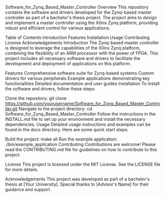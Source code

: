 Software_for_Zynq_Based_Master_Controller
Overview
This repository contains the software and drivers developed for the Zynq-based master controller as part of a bachelor's thesis project. The project aims to design and implement a master controller using the Xilinx Zynq platform, providing robust and efficient control for various applications.

Table of Contents
Introduction
Features
Installation
Usage
Contributing
License
Acknowledgements
Introduction
The Zynq-based master controller is designed to leverage the capabilities of the Xilinx Zynq platform, combining the flexibility of an ARM processor with the power of FPGA. This project includes all necessary software and drivers to facilitate the development and deployment of applications on this platform.

Features
Comprehensive software suite for Zynq-based systems
Custom drivers for various peripherals
Example applications demonstrating key functionalities
Detailed documentation and user guides
Installation
To install the software and drivers, follow these steps:

Clone the repository:
git clone https://github.com/yourusername/Software_for_Zynq_Based_Master_Controller.git
Navigate to the project directory:
cd Software_for_Zynq_Based_Master_Controller
Follow the instructions in the INSTALL.md file to set up your environment and install the necessary dependencies.
Usage
Detailed usage instructions and examples can be found in the docs directory. Here are some quick start steps:

Build the project:
make all
Run the example application:
./bin/example_application
Contributing
Contributions are welcome! Please read the CONTRIBUTING.md file for guidelines on how to contribute to this project.

License
This project is licensed under the MIT License. See the LICENSE file for more details.

Acknowledgements
This project was developed as part of a bachelor's thesis at [Your University]. Special thanks to [Advisor's Name] for their guidance and support.
